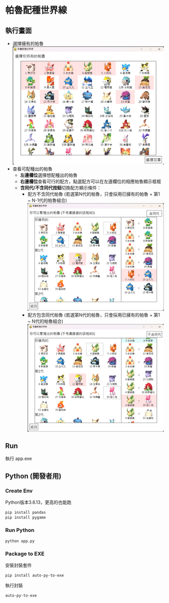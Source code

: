 # 帕魯配種世界線

## 執行畫面

- 選擇擁有的帕魯<br><img src="/doc_img/p1.png" width="500">
- 查看可配種出的帕魯
  - **左邊欄位**選擇想配種出的帕魯
  - **右邊欄位**查看可行的配方，點選配方可以在左邊欄位的相應帕魯顯示框框
  - **含同代/不含同代按鈕**切換配方顯示條件：
    - 配方不含同代帕魯 (若選第N代的帕魯，只會採用已擁有的帕魯 + 第1 ~ N-1代的帕魯組合)<br><img src="/doc_img/p2_2.png" width="500">
    - 配方包含同代帕魯 (若選第N代的帕魯，只會採用已擁有的帕魯 + 第1 ~ N代的帕魯組合)<br><img src="/doc_img/p3.png" width="500">

## Run

執行 app.exe

## Python (開發者用)
### Create Env

Python版本3.6.13，更高的也能跑
```
pip install pandas
pip install pygame
```

### Run Python

```
python app.py
```

### Package to EXE

安裝封裝套件
```
pip install auto-py-to-exe
```
執行封裝
```
auto-py-to-exe
```
